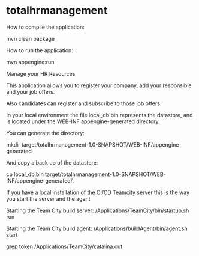 # totalhrmanagement
How to compile the application:

mvn clean package

How to run the application:

mvn appengine:run

Manage your HR Resources

This application allows you to register your company, add your responsible and your job offers.

Also candidates can register and subscribe to those job offers.

In your local environment the file local_db.bin represents the datastore, and is located under the WEB-INF appengine-generated directory.

You can generate the directory:

mkdir target/totalhrmanagement-1.0-SNAPSHOT/WEB-INF/appengine-generated

And copy a back up of the datastore:

cp local_db.bin target/totalhrmanagement-1.0-SNAPSHOT/WEB-INF/appengine-generated/.

If you have a local installation of the CI/CD Teamcity server this is the way you start the server and the agent

Starting the Team City build server:
/Applications/TeamCity/bin/startup.sh run

Starting the Team City build agent:
/Applications/buildAgent/bin/agent.sh start

grep token /Applications/TeamCity/catalina.out